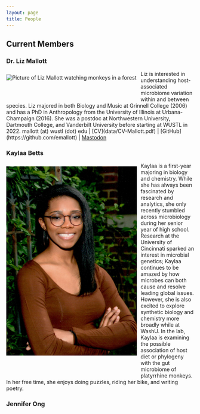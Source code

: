 ```yaml
---
layout: page
title: People
---
```

## Current Members

### Dr. Liz Mallott
<img src="/images/lizphoto.jpg" alt="Picture of Liz Mallott watching monkeys in a forest" width=350 style="float:left; padding: 10px 10px 50px 0px">
Liz is interested in understanding host-associated microbiome variation within and between species. Liz majored in both Biology and Music at Grinnell College (2006) and has a PhD in Anthropology from the University of Illinois at Urbana-Champaign (2016). She was a postdoc at Northwestern University, Dartmouth College, and Vanderbilt University before starting at WUSTL in 2022.  
mallott (at) wustl (dot) edu
| [CV](data/CV-Mallott.pdf)
| [GitHub](https://github.com/emallott)
| <a rel="me" href="https://ecoevo.social/@lizmallott">Mastodon</a>

### Kaylaa Betts
<img src="/images/KMB2022.jpg" alt="Professional headshot of Kaylaa Betts" width=350 style="float:left; padding: 10px 10px 50px 0px">
Kaylaa is a first-year majoring in biology and chemistry. While she has always been fascinated by research and analytics, she only recently stumbled across microbiology during her senior year of high school. Research at the University of Cincinnati sparked an interest in microbial genetics; Kaylaa continues to be amazed by how microbes can both cause and resolve leading global issues. However, she is also excited to explore synthetic biology and chemistry more broadly while at WashU. In the lab, Kaylaa is examining the possible association of host diet or phylogeny with the gut microbiome of platyrrhine monkeys. In her free time, she enjoys doing puzzles, riding her bike, and writing poetry.

### Jennifer Ong
